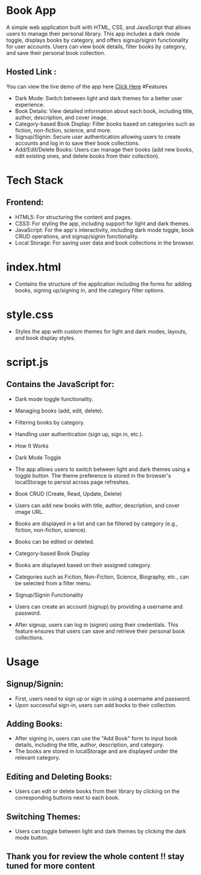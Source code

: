 # Book App #
A simple web application built with HTML, CSS, and JavaScript that allows users to manage their personal library. This app includes a dark mode toggle, displays books by category, and offers signup/signin functionality for user accounts. Users can view book details, filter books by category, and save their personal book collection.
## Hosted Link :
You can view the live demo of the app here [Click Here](https://surya-annadurai-10.github.io/JS_WeeklyTest5_Book_App/)
#Features
- Dark Mode: Switch between light and dark themes for a better user experience.
- Book Details: View detailed information about each book, including title, author, description, and cover image.
- Category-based Book Display: Filter books based on categories such as fiction, non-fiction, science, and more.
- Signup/Signin: Secure user authentication allowing users to create accounts and log in to save their book collections.
- Add/Edit/Delete Books: Users can manage their books (add new books, edit existing ones, and delete books from their collection).


# Tech Stack
## Frontend:
- HTML5: For structuring the content and pages.
- CSS3: For styling the app, including support for light and dark themes.
- JavaScript: For the app's interactivity, including dark mode toggle, book CRUD operations, and signup/signin functionality.
- Local Storage: For saving user data and book collections in the browser.

# index.html
- Contains the structure of the application including the forms for adding books, signing up/signing in, and the category filter options.

# style.css
- Styles the app with custom themes for light and dark modes, layouts, and book display styles.

# script.js
## Contains the JavaScript for:

- Dark mode toggle functionality.
- Managing books (add, edit, delete).
- Filtering books by category.
- Handling user authentication (sign up, sign in, etc.).
- How It Works
- Dark Mode Toggle
- The app allows users to switch between light and dark themes using a toggle button. The theme preference is stored in the browser's localStorage to persist across page refreshes.
- Book CRUD (Create, Read, Update, Delete)
- Users can add new books with title, author, description, and cover image URL.
- Books are displayed in a list and can be filtered by category (e.g., fiction, non-fiction, science).
- Books can be edited or deleted.
- Category-based Book Display
- Books are displayed based on their assigned category.
- Categories such as Fiction, Non-Fiction, Science, Biography, etc., can be selected from a filter menu.
- Signup/Signin Functionality
- Users can create an account (signup) by providing a username and password.

- After signup, users can log in (signin) using their credentials. This feature ensures that users can save and retrieve their personal book collections.


# Usage
## Signup/Signin:

- First, users need to sign up or sign in using a username and password.
- Upon successful sign-in, users can add books to their collection.

## Adding Books:

- After signing in, users can use the "Add Book" form to input book details, including the title, author, description, and category.
- The books are stored in localStorage and are displayed under the relevant category.
## Editing and Deleting Books:

- Users can edit or delete books from their library by clicking on the corresponding buttons next to each book.

## Switching Themes:

- Users can toggle between light and dark themes by clicking the dark mode button.
## Thank you for review the whole content !! stay tuned for more content
